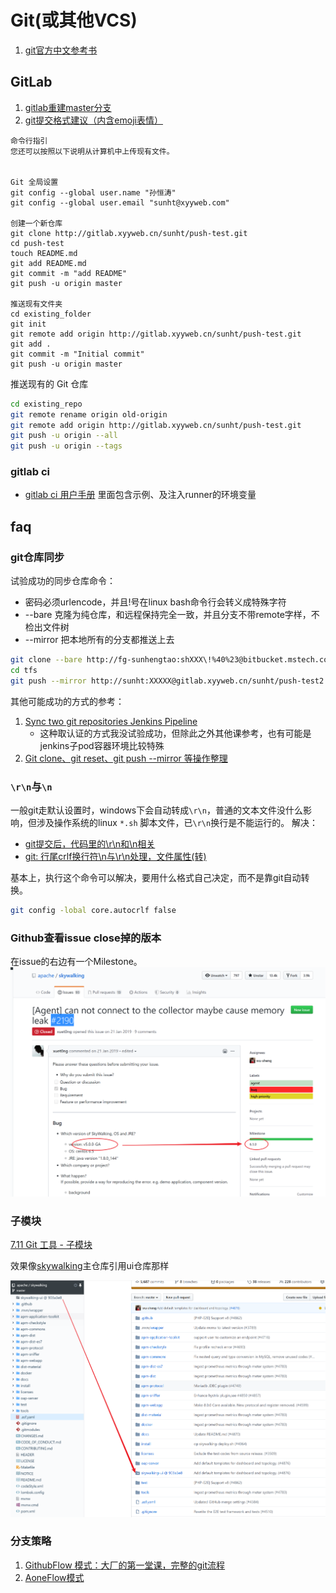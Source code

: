 # Git(或其他VCS)

1. [git官方中文参考书](https://www.git-scm.com/book/zh/v2)


## GitLab
1. [gitlab重建master分支](https://blog.csdn.net/xiaolegeaizy/article/details/103925355)
1. [git提交格式建议（内含emoji表情）](https://momodiy.github.io/blog/git-commit-standard/)

```
命令行指引
您还可以按照以下说明从计算机中上传现有文件。


Git 全局设置
git config --global user.name "孙恒涛"
git config --global user.email "sunht@xyyweb.com"

创建一个新仓库
git clone http://gitlab.xyyweb.cn/sunht/push-test.git
cd push-test
touch README.md
git add README.md
git commit -m "add README"
git push -u origin master

推送现有文件夹
cd existing_folder
git init
git remote add origin http://gitlab.xyyweb.cn/sunht/push-test.git
git add .
git commit -m "Initial commit"
git push -u origin master
```
推送现有的 Git 仓库
```bash
cd existing_repo
git remote rename origin old-origin
git remote add origin http://gitlab.xyyweb.cn/sunht/push-test.git
git push -u origin --all
git push -u origin --tags

```

### gitlab ci
- [gitlab ci 用户手册](http://gitlab.xyyweb.cn/help/ci/variables/README.md)
里面包含示例、及注入runner的环境变量

## faq
### git仓库同步
试验成功的同步仓库命令：
- 密码必须urlencode，并且!号在linux bash命令行会转义成特殊字符
- --bare 克隆为纯仓库，和远程保持完全一致，并且分支不带remote字样，不检出文件树
- --mirror 把本地所有的分支都推送上去
```bash
git clone --bare http://fg-sunhengtao:shXXX\!%40%23@bitbucket.mstech.com.cn:7990/scm/cmbs/acccore.git tfs
cd tfs
git push --mirror http://sunht:XXXXX@gitlab.xyyweb.cn/sunht/push-test2.git
```
其他可能成功的方式的参考：
1. [Sync two git repositories Jenkins Pipeline](https://stackoverflow.com/questions/46530742/sync-two-git-repositories-jenkins-pipeline)
    - 这种取认证的方式我没试验成功，但除此之外其他课参考，也有可能是jenkins子pod容器环境比较特殊
1. [Git clone、git reset、git push --mirror 等操作整理](https://www.cnblogs.com/developer-qin/p/6068531.html)

### `\r\n`与`\n`
一般git走默认设置时，windows下会自动转成`\r\n`，普通的文本文件没什么影响，但涉及操作系统的linux `*.sh` 脚本文件，已`\r\n`换行是不能运行的。
解决：
- [git提交后，代码里的\r\n和\n相关](https://blog.csdn.net/u013600225/article/details/53523304)
- [git: 行尾crlf换行符\n与\r\n处理，文件属性(转)](https://blog.csdn.net/weixin_33918114/article/details/86238172)

基本上，执行这个命令可以解决，要用什么格式自己决定，而不是靠git自动转换。
```bash
git config -lobal core.autocrlf false
```

### Github查看issue close掉的版本
在issue的右边有一个Milestone。
![image-20200527155901476](./README.assets/image-20200527155901476.png)

### 子模块
[7.11 Git 工具 - 子模块](https://git-scm.com/book/zh/v2/Git-%E5%B7%A5%E5%85%B7-%E5%AD%90%E6%A8%A1%E5%9D%97)

效果像[skywalking](https://github.com/apache/skywalking)主仓库引用ui仓库那样

![image-20200609085714182](./README.assets/image-20200609085714182.png)

### 分支策略
1. [GithubFlow 模式：大厂的第一堂课，完整的git流程](https://www.jianshu.com/p/8b7d025a81dc)
1. [AoneFlow模式](https://www.infoq.cn/article/EaC4c6yiJrzZ_Gtaf9Ne)
